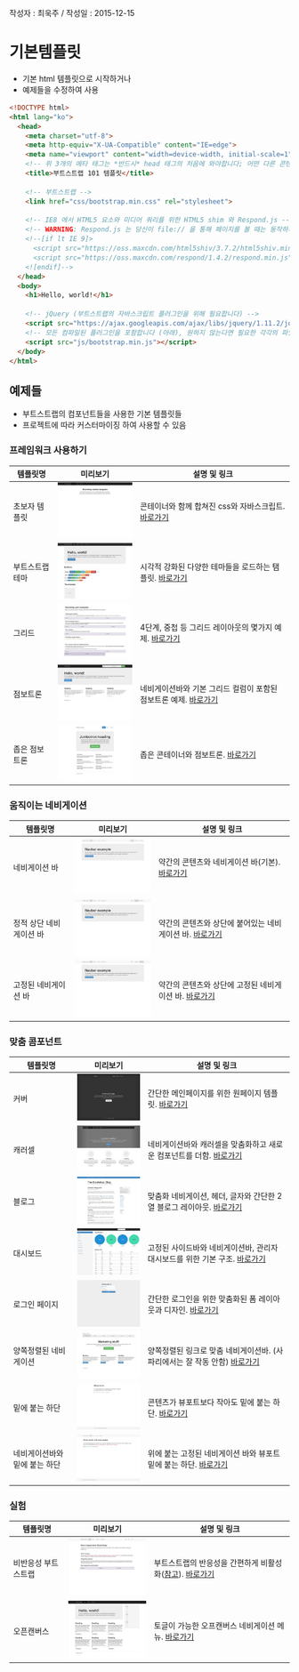 작성자 : 최욱주 / 작성일 : 2015-12-15


# 기본템플릿

* 기본 html 템플릿으로 시작하거나
* 예제들을 수정하여 사용

```html
<!DOCTYPE html>
<html lang="ko">
  <head>
    <meta charset="utf-8">
    <meta http-equiv="X-UA-Compatible" content="IE=edge">
    <meta name="viewport" content="width=device-width, initial-scale=1">
    <!-- 위 3개의 메타 태그는 *반드시* head 태그의 처음에 와야합니다; 어떤 다른 콘텐츠들은 반드시 이 태그들 *다음에* 와야 합니다 -->
    <title>부트스트랩 101 템플릿</title>

    <!-- 부트스트랩 -->
    <link href="css/bootstrap.min.css" rel="stylesheet">

    <!-- IE8 에서 HTML5 요소와 미디어 쿼리를 위한 HTML5 shim 와 Respond.js -->
    <!-- WARNING: Respond.js 는 당신이 file:// 을 통해 페이지를 볼 때는 동작하지 않습니다. -->
    <!--[if lt IE 9]>
      <script src="https://oss.maxcdn.com/html5shiv/3.7.2/html5shiv.min.js"></script>
      <script src="https://oss.maxcdn.com/respond/1.4.2/respond.min.js"></script>
    <![endif]-->
  </head>
  <body>
    <h1>Hello, world!</h1>

    <!-- jQuery (부트스트랩의 자바스크립트 플러그인을 위해 필요합니다) -->
    <script src="https://ajax.googleapis.com/ajax/libs/jquery/1.11.2/jquery.min.js"></script>
    <!-- 모든 컴파일된 플러그인을 포함합니다 (아래), 원하지 않는다면 필요한 각각의 파일을 포함하세요 -->
    <script src="js/bootstrap.min.js"></script>
  </body>
</html>
```



## 예제들

* 부트스트랩의 컴포넌트들을 사용한 기본 템플릿들
* 프로젝트에 따라 커스터마이징 하여 사용할 수 있음


### 프레임워크 사용하기
| 템플릿명 | 미리보기 | 설명 및 링크 |
|--------|--------|-----------|
|초보자 템플릿|![초보자 템플릿](../images/start-template0101.jpg)| 콘테이너와 함께 합쳐진 css와 자바스크립트. [바로가기](http://bootstrapk.com/examples/starter-template/) |
|부트스트랩 테마|![부트스트랩 테마](../images/start-template0102.jpg)| 시각적 강화된 다양한 테마들을 로드하는 탬플릿. [바로가기](http://bootstrapk.com/examples/theme/) |
|그리드|![그리드](../images/start-template0103.jpg)| 4단계, 중첩 등 그리드 레이아웃의 몇가지 예제. [바로가기](http://bootstrapk.com/examples/grid/) |
|점보트론|![점보트론](../images/start-template0104.png)| 네비게이션바와 기본 그리드 컬럼이 포함된 점보트론 예제. [바로가기](http://bootstrapk.com/examples/jumbotron/) |
|좁은 점보트론|![좁은 점보트론](../images/start-template0105.jpg)| 좁은 콘테이너와 점보트론. [바로가기](http://bootstrapk.com/examples/jumbotron-narrow/) |



### 움직이는 네비게이션
| 템플릿명 | 미리보기 | 설명 및 링크 |
|--------|--------|-----------|
|네비게이션 바|![네비게이션 바](../images/start-template0201.jpg)| 약간의 콘텐츠와 네비게이션 바(기본). [바로가기](http://bootstrapk.com/examples/navbar/) |
|정적 상단 네비게이션 바|![정적 상단 네비게이션 바](../images/start-template0202.jpg)| 약간의 콘텐츠와 상단에 붙어있는 네비게이션 바. [바로가기](http://bootstrapk.com/examples/navbar-static-top/) |
|고정된 네비게이션 바|![고정된 네비게이션 바](../images/start-template0203.jpg)| 약간의 콘텐츠와 상단에 고정된 네비게이션 바. [바로가기](http://bootstrapk.com/examples/navbar-fixed-top/) |



### 맞춤 콤포넌트
| 템플릿명 | 미리보기 | 설명 및 링크 |
|--------|--------|-----------|
|커버|![커버](../images/start-template0301.jpg)| 간단한 메인페이지를 위한 원페이지 템플릿. [바로가기](http://bootstrapk.com/examples/cover/) |
|캐러셀|![캐러셀](../images/start-template0302.jpg)| 네비게이션바와 캐러셀을 맞춤화하고 새로운 컴포넌트를 더함. [바로가기](http://bootstrapk.com/examples/carousel/) |
|블로그|![블로그](../images/start-template0303.jpg)| 맞춤화 네비게이션, 헤더, 글자와 간단한 2열 블로그 레이아웃. [바로가기](http://bootstrapk.com/examples/blog/) |
|대시보드|![대시보드](../images/start-template0304.jpg)| 고정된 사이드바와 네비게이션바, 관리자 대시보드를 위한 기본 구조. [바로가기](http://bootstrapk.com/examples/dashboard/) |
|로그인 페이지|![로그인 페이지](../images/start-template0305.jpg)| 간단한 로그인을 위한 맞춤화된 폼 레이아웃과 디자인. [바로가기](http://bootstrapk.com/examples/signin/) |
|양쪽정렬된 네비게이션|![양쪽정렬된 네비게이션](../images/start-template0306.jpg)| 양쪽정렬된 링크로 맞춤 네비게이션바. (사파리에서는 잘 작동 안함) [바로가기](http://bootstrapk.com/examples/justified-nav/) |
|밑에 붙는 하단|![밑에 붙는 하단](../images/start-template0307.jpg)| 콘텐츠가 뷰포트보다 작아도 밑에 붙는 하단. [바로가기](http://bootstrapk.com/examples/sticky-footer/) |
|네비게이션바와 밑에 붙는 하단|![네비게이션바와 밑에 붙는 하단](../images/start-template0308.jpg)| 위에 붙는 고정된 네비게이션 바와 뷰포트 밑에 붙는 하단. [바로가기](http://bootstrapk.com/examples/sticky-footer-navbar/) |



### 실험
| 템플릿명 | 미리보기 | 설명 및 링크 |
|--------|--------|-----------|
|비반응성 부트스트랩|![비반응성 부트스트랩](../images/start-template0401.jpg)| 부트스트랩의 반응성을 간편하게 비활성화([참고](http://bootstrapk.com/getting-started/#disable-responsive)). [바로가기](http://bootstrapk.com/examples/non-responsive/) |
|오픈캔버스|![오픈캔버스](../images/start-template0402.jpg)| 토글이 가능한 오프캔버스 네비게이션 메뉴. [바로가기](http://bootstrapk.com/examples/offcanvas/) |

